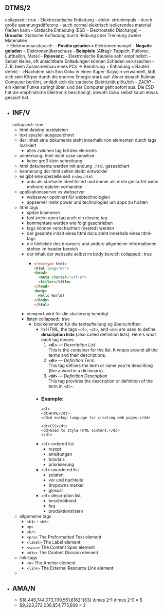 ## DTMS/2
collapsed:: true
	- Elektrostatische Entladung
		- elektr. stromimpuls
			- durch große spannungsdifferenz
			- auch normal elektrisch isolierendes material fließen kann
	- Statische Entladung (ESD – Electrostatic Discharge)
		- **Ursache**: Statische Aufladung durch Reibung oder Trennung zweier Materialien  
		  → Elektronenaustausch:
			- **Positiv geladen** = Elektronenmangel
			- **Negativ geladen** = Elektronenüberschuss
		- **Beispiele** (Alltag): Teppich, Pullover, Luftballon, Metall
		- **Relevanz**:
			- Elektronische Bauteile sehr empfindlich
			- Selbst kleine, oft unsichtbare Entladungen können Schäden verursachen
			- Z. B. beim Zusammenbau eines PCs → Berührung + Entladung = Bauteil defekt
	- >Nachdem sich Son Goku in einen Super-Saiyajin verwandelt, lädt sich sein Körper durch die enorme Energie stark auf. Als er danach Bulmas Computer berührt, entlädt sich die statische Elektrizität plötzlich – *ZACK!* – ein kleiner Funke springt über, und der Computer geht sofort aus. Die ESD hat die empfindliche Elektronik beschädigt, obwohl Goku selbst kaum etwas gespürt hat.
- ## INF/V
  collapsed:: true
	- html dateine textdateien
	- text speziell ausgezeichnet
	- der inhalt eine dokuments steht innerhalb von elementen durch tags markiert
		- alles zwichen tag teil des elements
	- anmerkung: html nicht case sensitive
		- keine groß klein schreibung
	- html dokumente werden mit endung `.html` gespeichert
	- bennenung der html seiten bleibt entwickler
	- es gibt eine spezielle seit `index.html`
		- auto als startseite identifiziert und immer als erste gestartet wenn mehrere dateien vorhanden
	- applikationsserver vs webserver
		- webserver optimiert für webtechnologien
		- appserver mehr power und technologies um apps zu hosten
	- html tags
		- spitze klammern
		- fast jeden open tag auch ein closing tag
		- kommentare werden wie folgt geschrieben
		- tags können verschachtelt (nested) werden
		- der gesamte inhalt eines html docs steht innerhalb eines html-tags
		- die titelleiste des browsers und andere allgemeine informationen stehen im header bereich
		- der inhalt der webseite selbst im body bereich
		  collapsed:: true
			- ```html
			  <!doctype html>
			  <html lang="de">
			  <head>
			    <meta charset="utf-8">
			    <title></title>
			  </head>
			  <body>
			    Hello World!
			  </body>
			  </html>
			  
			  ```
		- viewport wird für die skalierung benötigt
		- listen
		  collapsed:: true
			- blockelemente für die textaufteilung eg überschriften
				- In HTML, the tags `<dl>`, `<dt>`, and `<dd>` are used to define **description lists** (also called definition lists). Here's what each tag means:
				  1. **`<dl>`** — *Description List*  
				     This is the container for the list. It wraps around all the terms and their descriptions.
				  2. **`<dt>`** — *Definition Term*  
				     This tag defines the term or name you're describing (like a word in a dictionary).
				  3. **`<dd>`** — *Definition Description*  
				     This tag provides the description or definition of the term in `<dt>`.
				- ### Example:
				  ```
				  <dl>
				  <dt>HTML</dt>
				  <dd>A markup language for creating web pages.</dd>
				  
				  <dt>CSS</dt>
				  <dd>Used to style HTML content.</dd>
				  </dl>
				  ```
				- `<ol>` ordered list
					- rezept
					- anleitungen
					- tutorials
					- priorisierung
				- `<ul>` unordered list
					- zutaten
					- vor und nachteile
					- dropowns marker
					- glossar
				- `<dl>` description list
					- beschreibend
					- faq
					- produktionslisten
	- allgemeine tags
		- `<h1>` - `<h6>`
		- `<p>`
		- `<br>`
		- `<pre>` The Preformatted Text element
		- `<label>` The Label element
		- `<span>` The Content Span element
		- `<div>` The Content Division element
	- link-tags
		- `<a>` The Anchor element
		- `<link>` The External Resource Link element
	-
- ## AMA/N
	- $18,446,744,073,709,551,6162^{63} \times 2^1 \times 2^0 = $
	- $9,223,372,036,854,775,808 = 2